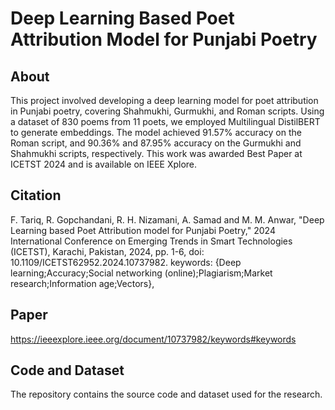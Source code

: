 # Deep Learning Based Poet Attribution Model for Punjabi Poetry

## About
This project involved developing a deep learning model for poet attribution in Punjabi poetry, covering Shahmukhi, Gurmukhi, and Roman scripts. Using a dataset of 830 poems from 11 poets, we employed Multilingual DistilBERT to generate embeddings. The model achieved 91.57% accuracy on the Roman script, and 90.36% and 87.95% accuracy on the Gurmukhi and Shahmukhi scripts, respectively. This work was awarded Best Paper at ICETST 2024 and is available on IEEE Xplore.

## Citation
F. Tariq, R. Gopchandani, R. H. Nizamani, A. Samad and M. M. Anwar, "Deep Learning based Poet Attribution model for Punjabi Poetry," 2024 International Conference on Emerging Trends in Smart Technologies (ICETST), Karachi, Pakistan, 2024, pp. 1-6, doi: 10.1109/ICETST62952.2024.10737982. keywords: {Deep learning;Accuracy;Social networking (online);Plagiarism;Market research;Information age;Vectors},

## Paper
https://ieeexplore.ieee.org/document/10737982/keywords#keywords

## Code and Dataset
The repository contains the source code and dataset used for the research. 
